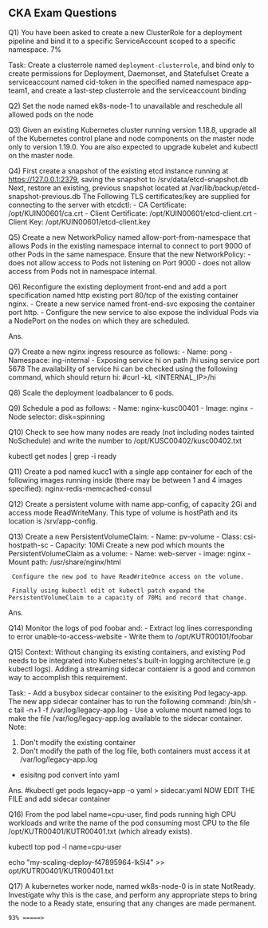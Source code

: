 ## CKA Exam Questions

Q1) You have been asked to create a new ClusterRole for a deployment pipeline and bind it to a specific ServiceAccount scoped to a specific namespace. 7%

Task:
	Create a clusterrole named `deployment-clusterrole`, and bind only to create permissions for Deployment, Daemonset, and Statefulset
	Create a serviceaccount named cid-token in the specified named namespace app-team1, and create a last-step clusterrole and the serviceaccount binding


Q2) Set the node named ek8s-node-1 to unavailable and reschedule all allowed pods on the node 


Q3) 
Given an existing Kubernetes cluster running version 1.18.8, upgrade all of the Kubernetes control plane and node components on the master node only to version 1.19.0.
You are also expected to upgrade kubelet and kubectl on the master node.


Q4) First create a snapshot of the existing etcd instance running at https://127.0.0.1:2379, saving the snapshot to /srv/data/etcd-snapshot.db
Next, restore an existing, previous snapshot located at /var/lib/backup/etcd-snapshot-previous.db
	The Following TLS certificates/key are supplied for connecting to the server with etcdctl:
	- CA Certificate: /opt/KUIN00601/ca.crt
	- Client Certificate: /opt/KUIN00601/etcd-client.crt
	- Client Key: /opt/KUIN00601/etcd-client.key

Q5) Create a new NetworkPolicy named allow-port-from-namespace that allows Pods in the existing namespace internal to connect to port 9000 of other Pods in the same namespace.
	Ensure that the new NetworkPolicy:
	- does not allow access to Pods not listening on Port 9000
	- does not allow access from Pods not in namespace internal.



Q6) Reconfigure the existing deployment front-end and add a port specification named http existing port 80/tcp of the existing container nginx.
	- Create a new service named front-end-svc exposing the container port http.
	- Configure the new service to also expose the individual Pods via a NodePort on the nodes on which they are scheduled.

Ans. 

Q7) Create a new nginx ingress resource as follows:
	- Name: pong
	- Namespace: ing-internal
	- Exposing service hi on path /hi using service port 5678
The availability of service hi can be checked using the following command, which should return hi:
	#curl -kL <INTERNAL_IP>/hi


Q8) Scale the deployment loadbalancer to 6 pods.

 


Q9) Schedule a pod as follows:
	- Name: nginx-kusc00401
	- Image: nginx
	- Node selector: disk=spinning


Q10) Check to see how many nodes are ready (not including nodes tainted NoSchedule) and write the number to /opt/KUSC00402/kusc00402.txt

kubectl get nodes | grep -i ready


Q11) Create a pod named kucc1 with a single app container for each of the following images running inside (there may be between 1 and 4 images specified): nginx-redis-memcached-consul



Q12) Create a persistent volume with name app-config, of capacity 2Gi and access mode ReadWriteMany. This type of volume is hostPath and its location is /srv/app-config.



Q13) Create a new PersistentVolumeClaim:
	- Name: pv-volume
	- Class: csi-hostpath-sc
	- Capacity: 10Mi
     Create a new pod which mounts the PersistentVolumeClaim as a volume:
	- Name: web-server
	- image: nginx
	- Mount path: /usr/share/nginx/html

     Configure the new pod to have ReadWriteOnce access on the volume.

     Finally using kubectl edit ot kubectl patch expand the PersistentVolumeClaim to a capacity of 70Mi and record that change.


Ans.


Q14) Monitor the logs of pod foobar and:
	- Extract log lines corresponding to error unable-to-access-website
	- Write them to /opt/KUTR00101/foobar



Q15) 
Context:
	Without changing its existing containers, and existing Pod needs to be integrated into Kubernetes's built-in logging architecture (e.g kubectl logs). Adding a streaming sidecar contaienr is a good and common way to accomplish this requirement.

Task:
	- Add a busybox sidecar container to the exisiting Pod legacy-app. The new app sidecar container has to run the following command:
		/bin/sh -c tail -n+1 -f /var/log/legacy-app.log
	- Use a volume mount named logs to make the file /var/log/legacy-app.log available to the sidecar container.
Note: 
1) Don't modify the existing container
2) Don't modify the path of the log file, both containers must access it at /var/log/legacy-app.log


* esisitng pod convert into yaml 



Ans.
#kubectl get pods legacy=app -o yaml > sidecar.yaml
NOW EDIT THE FILE and add sidecar container








Q16) From the pod label name=cpu-user, find pods running high CPU workloads and write the name of the pod consuming most CPU to the file /opt/KUTR00401/KUTR00401.txt (which already exists).

kubectl top pod -l name=cpu-user

echo "my-scaling-deploy-f47895964-lk5l4" >> opt/KUTR00401/KUTR00401.txt






Q17) A kubernetes worker node, named wk8s-node-0 is in state NotReady.
	Investigate why this is the case, and perform any appropriate steps to bring the node to a Ready state, ensuring that any changes are made permanent.




    93% =====> 
